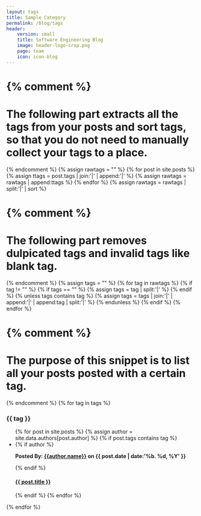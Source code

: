 ```yaml
---
layout: tags
title: Sample Category
permalink: /blog/tags
header: 
    version: small
    title: Software Engineering Blog
    image: header-logo-crop.png
    page: team
    icon: icon-blog
---
```



{% comment %}
=======================
The following part extracts all the tags from your posts and sort tags, so that you do not need to manually collect your tags to a place.
=======================
{% endcomment %}
{% assign rawtags = "" %}
{% for post in site.posts %}
  {% assign ttags = post.tags | join:'|' | append:'|' %}
  {% assign rawtags = rawtags | append:ttags %}
{% endfor %}
{% assign rawtags = rawtags | split:'|' | sort %}

{% comment %}
=======================
The following part removes dulpicated tags and invalid tags like blank tag.
=======================
{% endcomment %}
{% assign tags = "" %}
{% for tag in rawtags %}
  {% if tag != "" %}
    {% if tags == "" %}
      {% assign tags = tag | split:'|' %}
    {% endif %}
    {% unless tags contains tag %}
      {% assign tags = tags | join:'|' | append:'|' | append:tag | split:'|' %}
    {% endunless %}
  {% endif %}
{% endfor %}


{% comment %}
=======================
The purpose of this snippet is to list all your posts posted with a certain tag.
=======================
{% endcomment %}
{% for tag in tags %}
### {{ tag }}
  <div class="results">
    <ul class="no-bullet tags-list">
      {% for post in site.posts %}
        {% assign author = site.data.authors[post.author] %}
        {% if post.tags contains tag %}
        <li class="blog_teaser">
          {% if author %}
          <p class="post-author">
            <strong>Posted By: <a href="/blog/category/{{ post.author }}">{{author.name}}</a> on {{ post.date | date:'%b. %d, %Y' }}</strong>
          </p>
          {% endif %}
          <h4 class="post-title">
            <a href="{{ post.url }}">{{ post.title }}</a>
          </h4>
        </li>
        {% endif %}
      {% endfor %}
    </ul>
  </div>
{% endfor %}